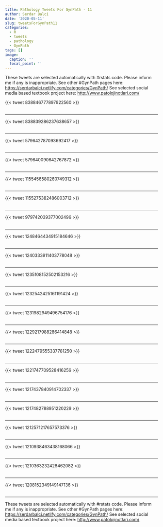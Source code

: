 ```yaml
---
title: Pathology Tweets For GynPath - 11
author: Serdar Balci
date: '2020-05-11'
slug: tweetsForGynPath11
categories:
  - R
  - tweets
  - pathology
  - GynPath
tags: []
image:
  caption: ''
  focal_point: ''
---
```



These tweets are selected automatically with #rstats code. Please inform me if any is inappropriate.
See other #GynPath pages here: https://serdarbalci.netlify.com/categories/GynPath/ 
See selected social media based textbook project here: http://www.patolojinotlari.com/

{{< tweet 838846777897922560 >}}
<br>
<br>
<hr>
{{< tweet 838839286237638657 >}}
<br>
<br>
<hr>
{{< tweet 579642787093692417 >}}
<br>
<br>
<hr>
{{< tweet 579640090642767872 >}}
<br>
<br>
<hr>
{{< tweet 1155456580260749312 >}}
<br>
<br>
<hr>
{{< tweet 1155275382486003712 >}}
<br>
<br>
<hr>
{{< tweet 979742039377002496 >}}
<br>
<br>
<hr>
{{< tweet 1248464434915184646 >}}
<br>
<br>
<hr>
{{< tweet 1240333911403778048 >}}
<br>
<br>
<hr>
{{< tweet 1235108152502153216 >}}
<br>
<br>
<hr>
{{< tweet 1232542425161191424 >}}
<br>
<br>
<hr>
{{< tweet 1231982949496754176 >}}
<br>
<br>
<hr>
{{< tweet 1229217988286414848 >}}
<br>
<br>
<hr>
{{< tweet 1222479555337781250 >}}
<br>
<br>
<hr>
{{< tweet 1221747709528416256 >}}
<br>
<br>
<hr>
{{< tweet 1217437840914702337 >}}
<br>
<br>
<hr>
{{< tweet 1217482788951220229 >}}
<br>
<br>
<hr>
{{< tweet 1212571217657573376 >}}
<br>
<br>
<hr>
{{< tweet 1210938463438168066 >}}
<br>
<br>
<hr>
{{< tweet 1210363232428462082 >}}
<br>
<br>
<hr>
{{< tweet 1208152349149147136 >}}
<br>
<br>
<hr>


These tweets are selected automatically with #rstats code. Please inform me if any is inappropriate.
See other #GynPath pages here: https://serdarbalci.netlify.com/categories/GynPath/ 
See selected social media based textbook project here: http://www.patolojinotlari.com/
